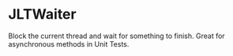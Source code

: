 JLTWaiter
=========

Block the current thread and wait for something to finish. Great for asynchronous methods in Unit Tests.